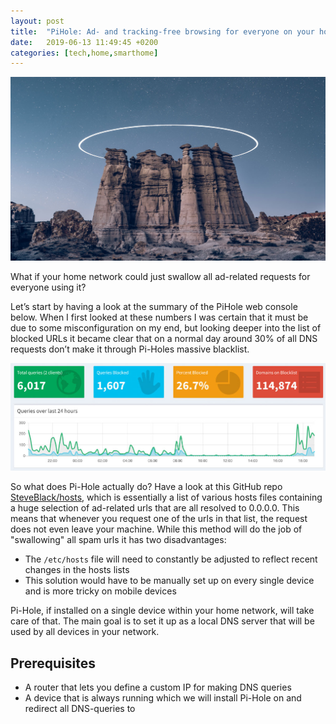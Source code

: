 ```yaml
---
layout: post
title:  "PiHole: Ad- and tracking-free browsing for everyone on your home network"
date:   2019-06-13 11:49:45 +0200
categories: [tech,home,smarthome]
---
```


![Hole in the sky](/assets/images/space_circle_hole.jpg)

What if your home network could just swallow all ad-related requests for everyone using it?

Let’s start by having a look at the summary of the PiHole web console below. When I first looked at these numbers I was certain that it must be due to some misconfiguration on my end, but looking deeper into the list of blocked URLs it became clear that on a normal day around 30% of all DNS requests don’t make it through Pi-Holes massive blacklist. 

![Pi-Hole at work blocking ad related requests](/assets/images/pihole_stats.jpg)

So what does Pi-Hole actually do? Have a look at this GitHub repo [SteveBlack/hosts](https://github.com/StevenBlack/hosts), which is essentially a list of various hosts files containing a huge selection of ad-related urls that are all resolved to 0.0.0.0. This means that whenever you request one of the urls in that list, the request does not even leave your machine. While this method will do the job of "swallowing" all spam urls it has two disadvantages:

* The `/etc/hosts` file will need to constantly be adjusted to reflect recent changes in the hosts lists
* This solution would have to be manually set up on every single device and is more tricky on mobile devices

Pi-Hole, if installed on a single device within your home network, will take care of that. The main goal is to set it up as a local DNS server that will be used by all devices in your network.

## Prerequisites

* A router that lets you define a custom IP for making DNS queries
* A device that is always running which we will install Pi-Hole on and redirect all DNS-queries to
